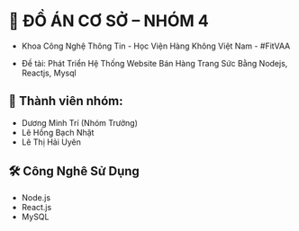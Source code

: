 # 📘 ĐỒ ÁN CƠ SỞ – NHÓM 4

- Khoa Công Nghệ Thông Tin - Học Viện Hàng Không Việt Nam - #FitVAA

- Đề tài: Phát Triển Hệ Thống Website Bán Hàng Trang Sức Bằng Nodejs, Reactjs, Mysql

## 👥 Thành viên nhóm:

- Dương Minh Trí (Nhóm Trưởng)
- Lê Hồng Bạch Nhật
- Lê Thị Hải Uyên

## 🛠 Công Nghê Sử Dụng
- Node.js  
- React.js  
- MySQL






